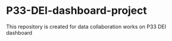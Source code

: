 # P33-DEI-dashboard-project
This repository is created for data collaboration works on P33 DEI dashboard
